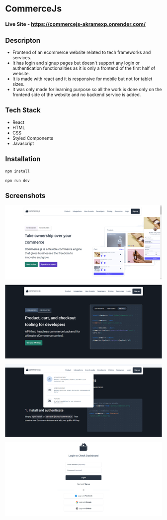 # CommerceJs

### Live Site - https://commercejs-akramexp.onrender.com/

## Descripton

- Frontend of an ecommerce website related to tech frameworks and services.
- It has login and signup pages but doesn't support any login or authentication functionalities as it is only a frontend of the first half of website.
- It is made with react and it is responsive for mobile but not for tablet sizes.
- It was only made for learning purpose so all the work is done only on the frontend side of the website and no backend service is added.

## Tech Stack

- React
- HTML
- CSS
- Styled Components
- Javascript

## Installation

```
npm install
```

```
npm run dev
```

## Screenshots

![ss1](https://github.com/AkramExp/commerce-js/blob/main/screenshots/ss1.png)

![ss2](https://github.com/AkramExp/commerce-js/blob/main/screenshots/ss2.png)

![ss3](https://github.com/AkramExp/commerce-js/blob/main/screenshots/ss3.png)

![ss4](https://github.com/AkramExp/commerce-js/blob/main/screenshots/ss4.png)
